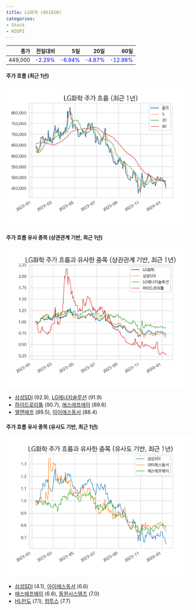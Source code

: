 ```yaml
---
title: LG화학 (051910)
categories:
- Stock
- KOSPI
---
```


|종가|전일대비|5일|20일|60일|
|---:|-------:|--:|---:|---:|
|449,000|<span style="color: blue">-2.29%</span>|<span style="color: blue">-6.94%</span>|<span style="color: blue">-4.87%</span>|<span style="color: blue">-12.98%</span>|

<!-- more -->

#### 주가 흐름 (최근 1년)
![051910](/assets/images/stock/051910.png)


#### 주가 흐름 유사 종목 (상관관계 기반, 최근 1년)
![051910](/assets/images/stock/051910_corr.png)
- [삼성SDI](/006400/) (92.9), [LG에너지솔루션](/373220/) (91.9)
- [하이드로리튬](/101670/) (90.7), [에스에프에이](/056190/) (89.6)
- [엘앤에프](/066970/) (89.5), [아이에스동서](/010780/) (88.4)


#### 주가 흐름 유사 종목 (유사도 기반, 최근 1년)
![051910](/assets/images/stock/051910_sim.png)
- [삼성SDI](/006400/) (4.1), [아이에스동서](/010780/) (6.6)
- [에스에프에이](/056190/) (6.8), [동원시스템즈](/014820/) (7.0)
- [HL만도](/204320/) (7.1), [컴투스](/078340/) (7.7)